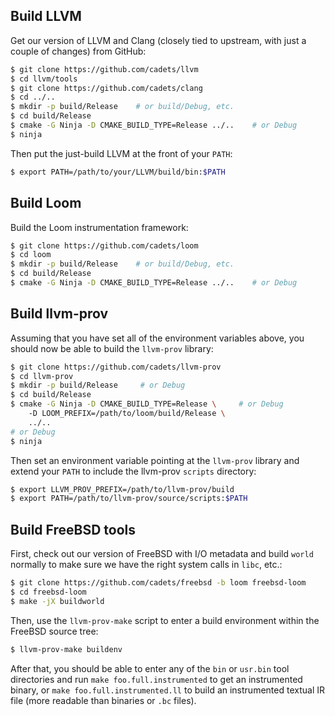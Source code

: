 ## Build LLVM

Get our version of LLVM and Clang (closely tied to upstream, with just a couple
of changes) from GitHub:

```sh
$ git clone https://github.com/cadets/llvm
$ cd llvm/tools
$ git clone https://github.com/cadets/clang
$ cd ../..
$ mkdir -p build/Release    # or build/Debug, etc.
$ cd build/Release
$ cmake -G Ninja -D CMAKE_BUILD_TYPE=Release ../..    # or Debug
$ ninja
```

Then put the just-build LLVM at the front of your `PATH`:

```sh
$ export PATH=/path/to/your/LLVM/build/bin:$PATH
```


## Build Loom

Build the Loom instrumentation framework:

```sh
$ git clone https://github.com/cadets/loom
$ cd loom
$ mkdir -p build/Release    # or build/Debug, etc.
$ cd build/Release
$ cmake -G Ninja -D CMAKE_BUILD_TYPE=Release ../..    # or Debug
```


## Build llvm-prov

Assuming that you have set all of the environment variables above,
you should now be able to build the `llvm-prov` library:

```sh
$ git clone https://github.com/cadets/llvm-prov
$ cd llvm-prov
$ mkdir -p build/Release     # or Debug
$ cd build/Release
$ cmake -G Ninja -D CMAKE_BUILD_TYPE=Release \     # or Debug
    -D LOOM_PREFIX=/path/to/loom/build/Release \
    ../..
# or Debug
$ ninja
```

Then set an environment variable pointing at the `llvm-prov` library and extend your `PATH` to include the llvm-prov `scripts` directory:

```sh
$ export LLVM_PROV_PREFIX=/path/to/llvm-prov/build
$ export PATH=/path/to/llvm-prov/source/scripts:$PATH
```


## Build FreeBSD tools

First, check out our version of FreeBSD with I/O metadata and build `world`
normally to make sure we have the right system calls in `libc`, etc.:

```sh
$ git clone https://github.com/cadets/freebsd -b loom freebsd-loom
$ cd freebsd-loom
$ make -jX buildworld
```

Then, use the `llvm-prov-make` script to enter a build environment
within the FreeBSD source tree:

```sh
$ llvm-prov-make buildenv
```

After that, you should be able to enter any of the `bin` or `usr.bin`
tool directories and run `make foo.full.instrumented` to get an instrumented
binary, or `make foo.full.instrumented.ll` to build an instrumented textual IR
file (more readable than binaries or `.bc` files).
